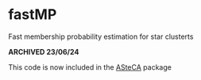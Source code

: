 # fastMP
Fast membership probability estimation for star clusterts


**ARCHIVED 23/06/24**

This code is now included in the [ASteCA](https://asteca.github.io/) package